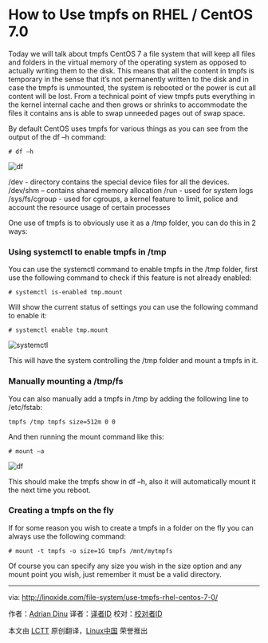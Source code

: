 How to Use tmpfs on RHEL / CentOS 7.0
================================================================================
Today we will talk about tmpfs CentOS 7 a file system that will keep all files and folders in the virtual memory of the operating system as opposed to actually writing them to the disk. This means that all the content in tmpfs is temporary in the sense that it’s not permanently written to the disk and in case the tmpfs is unmounted, the system is rebooted or the power is cut all content will be lost. From a technical point of view tmpfs puts everything in the kernel internal cache and then grows or shrinks to accommodate the files it contains ans is able to swap unneeded pages out of swap space.

By default CentOS uses tmpfs for various things as you can see from the output of the df –h command:

    # df –h

![df](http://blog.linoxide.com/wp-content/uploads/2015/05/tmpfs1.jpg)

/dev - directory contains the special device files for all the devices.
/dev/shm – contains shared memory allocation
/run - used for system logs
/sys/fs/cgroup - used for cgroups, a kernel feature to limit, police and account the resource usage of certain processes

One use of tmpfs is to obviously use it as a /tmp folder, you can do this in 2 ways:

### Using systemctl to enable tmpfs in /tmp ###

You can use the systemctl command to enable tmpfs in the /tmp folder, first use the following command to check if this feature is not already enabled:

    # systemctl is-enabled tmp.mount

Will show the current status of settings you can use the following command to enable it:

    # systemctl enable tmp.mount

![systemctl](http://blog.linoxide.com/wp-content/uploads/2015/05/tmpfs3.jpg)

This will have the system controlling the /tmp folder and mount a tmpfs in it.

### Manually mounting a /tmp/fs ###

You can also manually add a tmpfs in /tmp by adding the following line to /etc/fstab:

    tmpfs /tmp tmpfs size=512m 0 0

And then running the mount command like this:

    # mount –a

![df](http://blog.linoxide.com/wp-content/uploads/2015/05/tmpfs2.jpg)

This should make the tmpfs show in df –h, also it will automatically mount it the next time you reboot.

### Creating a tmpfs on the fly ###

If for some reason you wish to create a tmpfs in a folder on the fly you can always use the following command:

    # mount -t tmpfs -o size=1G tmpfs /mnt/mytmpfs

Of course you can specify any size you wish in the size option and any mount point you wish, just remember it must be a valid directory.

--------------------------------------------------------------------------------

via: http://linoxide.com/file-system/use-tmpfs-rhel-centos-7-0/

作者：[Adrian Dinu][a]
译者：[译者ID](https://github.com/译者ID)
校对：[校对者ID](https://github.com/校对者ID)

本文由 [LCTT](https://github.com/LCTT/TranslateProject) 原创翻译，[Linux中国](https://linux.cn/) 荣誉推出

[a]:http://linoxide.com/author/adriand/